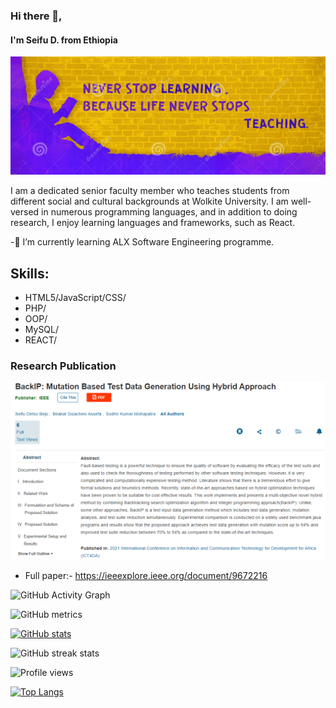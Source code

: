 ### Hi there 👋,  
#### I'm Seifu D. from Ethiopia
![I'm Seifu D. from Ethiopia](https://github.com/iwanoszet07/iwanoszet07/blob/main/image_2022-05-17_024632206.png)

I am a dedicated senior faculty member who teaches students from different social and cultural backgrounds at Wolkite University. I am well-versed in numerous programming languages, and in addition to doing research, I enjoy learning languages and frameworks, such as React.

-🌱 I’m currently learning ALX Software Engineering programme. 


## Skills: 
* HTML5/JavaScript/CSS/
* PHP/
* OOP/
* MySQL/
* REACT/

### Research Publication


![Design and Development](https://github.com/iwanoszet07/iwanoszet07/blob/main/image_2022-05-17_022026924.png)

* Full paper:- https://ieeexplore.ieee.org/document/9672216


![GitHub Activity Graph](https://activity-graph.herokuapp.com/graph?username=iwanoszet07)  

![GitHub metrics](https://metrics.lecoq.io/iwanoszet07)  

[![GitHub stats](https://github-profile-trophy.vercel.app/?username=iwanoszet07)](https://github.com/ryo-ma/github-profile-trophy) 

![GitHub streak stats](https://github-readme-streak-stats.herokuapp.com/?user=iwanoszet07)  

![Profile views](https://gpvc.arturio.dev/iwanoszet07)  

[![Top Langs](https://github-readme-stats.vercel.app/api/top-langs/?username=iwanoszet07)](https://github.com/anuraghazra/github-readme-stats)
